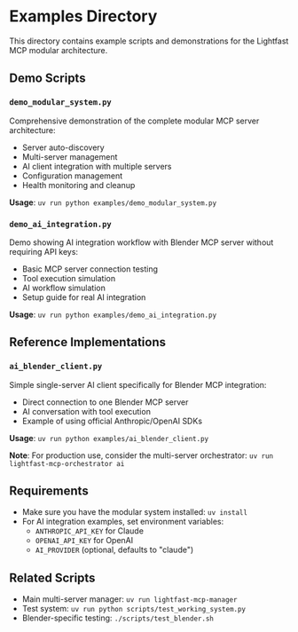 # Examples Directory

This directory contains example scripts and demonstrations for the Lightfast MCP modular architecture.

## Demo Scripts

### `demo_modular_system.py`
Comprehensive demonstration of the complete modular MCP server architecture:
- Server auto-discovery
- Multi-server management  
- AI client integration with multiple servers
- Configuration management
- Health monitoring and cleanup

**Usage**: `uv run python examples/demo_modular_system.py`

### `demo_ai_integration.py`
Demo showing AI integration workflow with Blender MCP server without requiring API keys:
- Basic MCP server connection testing
- Tool execution simulation
- AI workflow simulation
- Setup guide for real AI integration

**Usage**: `uv run python examples/demo_ai_integration.py`

## Reference Implementations

### `ai_blender_client.py`
Simple single-server AI client specifically for Blender MCP integration:
- Direct connection to one Blender MCP server
- AI conversation with tool execution
- Example of using official Anthropic/OpenAI SDKs

**Usage**: `uv run python examples/ai_blender_client.py`

**Note**: For production use, consider the multi-server orchestrator: `uv run lightfast-mcp-orchestrator ai`

## Requirements

- Make sure you have the modular system installed: `uv install` 
- For AI integration examples, set environment variables:
  - `ANTHROPIC_API_KEY` for Claude
  - `OPENAI_API_KEY` for OpenAI
  - `AI_PROVIDER` (optional, defaults to "claude")

## Related Scripts

- Main multi-server manager: `uv run lightfast-mcp-manager`
- Test system: `uv run python scripts/test_working_system.py`
- Blender-specific testing: `./scripts/test_blender.sh` 